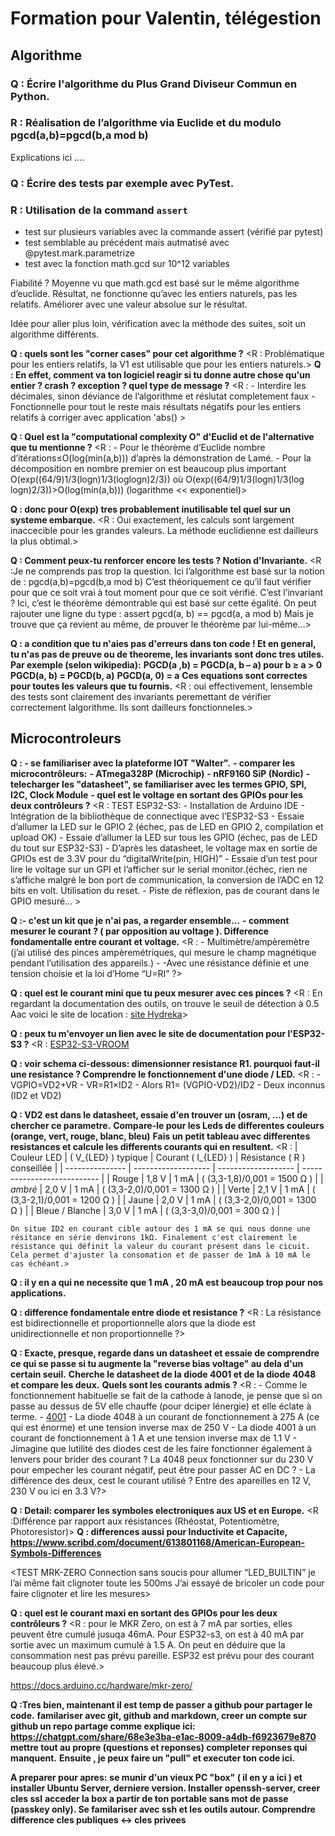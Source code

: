 # Formation pour Valentin, télégestion


## Algorithme 

### Q : Écrire l'algorithme du Plus Grand Diviseur Commun en Python.
### R : Réalisation de l’algorithme via Euclide et du modulo pgcd(a,b)=pgcd(b,a mod b)

Explications ici ....


### Q : Écrire des tests par exemple avec PyTest.
### R : Utilisation de la command `assert`

- test sur plusieurs variables avec la commande  assert (vérifié par pytest)
- test semblable au précédent mais autmatisé avec  @pytest.mark.parametrize
- test avec la fonction math.gcd sur 10^12 variables 

Fiabilité ? Moyenne vu que math.gcd est basé sur le même algorithme d’euclide. Résultat, ne fonctionne qu’avec les entiers naturels, pas les relatifs. Améliorer avec une valeur absolue sur le résultat.

Idée pour aller plus loin, vérification avec la méthode des suites, soit un algorithme différents.


**Q : quels sont les "corner cases" pour cet algorithme ?** 
    <R : Problématique pour les entiers relatifs, la V1 est utilisable que pour les entiers naturels.>
**Q : En effet, comment va ton logiciel reagir si tu donne autre chose qu'un entier ? crash ? exception ? quel type de message ?**
    <R : 
    - Interdire les décimales, sinon déviance de l’algorithme et réslutat completement faux
    - Fonctionnelle pour tout le reste mais résultats négatifs pour les entiers relatifs à corriger avec application 'abs()  >

**Q : Quel est la "computational complexity O" d'Euclid et de l'alternative que tu mentionne ?**
    <R :
    - Pour le théorème d’Euclide nombre d’itérations≤O(log(min(a,b))) d’après la démonstration de  Lamé.
    - Pour la décomposition en nombre premier on est beaucoup plus important O(exp((64/9)1/3(logn)1/3(loglogn)2/3))
    où
    O(exp((64/9)1/3(logn)1/3(log logn)2/3))>O(log(min(a,b)))   (logarithme << exponentiel)>

**Q : donc pour O(exp) tres probablement inutilisable tel quel sur un systeme embarque.**
    <R : Oui exactement, les calculs sont largement inaccecible pour les grandes valeurs. La méthode euclidienne est dailleurs la plus obtimal.>

**Q : Comment peux-tu renforcer encore les tests ? Notion d'Invariante.**
    <R :Je ne comprends pas trop la question. Ici l’algorithme est basé sur la notion de : 
    pgcd(a,b)=pgcd(b,a mod b)
    C’est théoriquement ce qu’il faut vérifier pour que ce soit vrai à tout moment pour que ce soit vérifié. C’est l’invariant ?
    Ici, c’est le théorème démontrable qui est basé sur cette égalité. On peut rajouter une ligne du type : 
		assert pgcd(a, b) == pgcd(a, a mod b)
    Mais je trouve que ça revient au même, de prouver le théorème par lui-même…>

**Q : a condition que tu n'aies pas d'erreurs dans ton code ! Et en general, tu n'as pas de preuve ou de theoreme, les invariants sont donc tres utiles. Par exemple (selon wikipedia):**
**PGCD(a ,b) = PGCD(a, b – a) pour b ≥ a > 0**
**PGCD(a, b) = PGCD(b, a)**
**PGCD(a, 0) = a**
**Ces equations sont correctes pour toutes les valeurs que tu fournis.**
    <R : oui effectivement, lensemble des tests sont clairement des invariants peremettant de vérifier correctement lalgorithme. Ils sont dailleurs fonctionneles.>



## Microcontroleurs
**Q : - se familiariser avec la plateforme IOT "Walter".**
**- comparer les microcontrôleurs:**
  **- ATmega328P (Microchip)**
  **- nRF9160 SiP (Nordic)**
            **- telecharger les "datasheet", se familiariser avec les termes GPIO, SPI, I2C, Clock Module**
            **- quel est le voltage en sortant des GPIOs pour les deux contrôleurs ?**
    <R : TEST ESP32-S3:
    - Installation de Arduino IDE
    - Intégration de la bibliothèque de connectique avec l’ESP32-S3
    - Essaie d’allumer la LED sur le GPIO 2 (échec, pas de LED en GPIO 2, compilation et upload OK)
    - Essaie d’allumer la LED sur tous les GPIO (échec, pas de LED du tout sur ESP32-S3)
    - D’après les datasheet, le voltage max en sortie de GPIOs est de 3.3V pour du “digitalWrite(pin, HIGH)”
    - Essaie d’un test pour lire le voltage sur un GPI et l’afficher sur le serial monitor.(échec, rien ne s’affiche malgré le bon port de communication, la conversion de l’ADC en 12 bits en volt. Utilisation du reset.
    - Piste de réflexion, pas de courant dans le GPIO mesuré… >

**Q :- c'est un kit que je n'ai pas, a regarder ensemble…**
**- comment mesurer le courant ? ( par opposition au voltage ). Difference fondamentalle entre courant et voltage.** 
        <R : 
        - Multimètre/ampèremètre (j’ai utilisé des pinces ampèremétriques, qui mesure le champ magnétique pendant l’utilisation des appareils.)
        - -Avec une résistance définie et une tension choisie et la loi d’Home “U=RI” ?>

**Q : quel est le courant mini que tu peux mesurer avec ces pinces ?**
        <R : En regardant la documentation des outils, on trouve le seuil de détection à 0.5 Aac voici le site de location : [site Hydreka](https://hydreka.com/produit/pinces-amperemetriques/)>

**Q : peux tu m'envoyer un lien avec le site de documentation pour l'ESP32-S3 ?**
        <R : [ESP32-S3-VROOM](https://www.espressif.com/sites/default/files/documentation/esp32-s3-wroom-1_wroom-1u_datasheet_en.pdf)


**Q : voir schema ci-dessous: dimensionner resistance R1. pourquoi faut-il une resistance ? Comprendre le fonctionnement d'une diode / LED.**
        <R : 
        - VGPIO​=VD2​+VR​
        - VR​=R1×ID2
        - Alors R1= (VGPIO-VD2)/ID2
        - Deux inconnus (ID2 et VD2)

**Q : VD2 est dans le datasheet, essaie d'en trouver un (osram, …) et de chercher ce parametre.**
**Compare-le pour les Leds de differentes couleurs (orange, vert, rouge, blanc, bleu)**
**Fais un petit tableau avec differentes resistances et calcule les differents courants qui en resultent.**
        <R :
    | Couleur LED     | ( V_{LED} ) typique | Courant ( I_{LED} ) | Résistance ( R ) conseillée |
    | --------------- | ------------------- | ------------------- | --------------------------- |
    | Rouge           | 1,8 V               | 1 mA               | ( (3,3-1,8)/0,001 = 1500 Ω )  |
    | *ambré*         | 2,0 V               | 1 mA               | ( (3,3-2,0)/0,001 = 1300 Ω )  |
    | Verte           | 2,1 V               | 1 mA               | ( (3,3-2,1)/0,001 = 1200 Ω )  |
    | Jaune           | 2,0 V               | 1 mA               | ( (3,3-2,0)/0,001 = 1300 Ω )  |
    | Bleue / Blanche | 3,0 V               | 1 mA               | ( (3,3-3,0)/0,001 = 300 Ω )   |

    On situe ID2 en courant cible autour des 1 mA se qui nous donne une résitance en série denvirons 1kΩ. Finalement c'est clairement le résistance qui définit la valeur du courant présent dans le cicuit. Cela permet d'ajuster la consomation et de passer de 1mA à 10 mA le cas échéant.>

**Q : il y en a qui ne necessite que 1 mA , 20 mA est beaucoup trop pour nos applications.**

**Q : difference fondamentale entre diode et resistance ?**
        <R : La résistance est bidirectionnelle et proportionnelle alors que la diode est unidirectionnelle et non proportionnelle ?>

**Q : Exacte, presque, regarde dans un datasheet et essaie de comprendre ce qui se passe si tu augmente la "reverse bias voltage" au dela d'un certain seuil.**
**Cherche le datasheet de la diode 4001 et de la diode  4048 et compare les deux.**
**Quels sont les  courants admis ?**
        <R : 
        - Comme le fonctionnement habituelle se fait de la cathode à lanode, je pense que si on passe au dessus de 5V elle chauffe (pour dciper lénergie) et elle éclate à terme.
        - [4001](https://www.vishay.com/docs/88503/1n4001.pdf)
        - La diode 4048 à un courant de fonctionnement à 275 A (ce qui est énorme) et une tension inverse max de 250 V 
        - La diode 4001 à un courant de fonctionnement à 1 A et une tension inverse max de 1.1 V
        - Jimagine que lutilité des diodes cest de les faire fonctionner également à lenvers pour brider des courant ? La 4048 peux fonctionner sur du 230 V pour empecher les courant négatif, peut être pour passer AC en DC ?
        - La différence des deux, cest le courant utilisé ? Entre des apareilles en 12 V, 230 V ou ici en 3.3 V?>


**Q : Detail: comparer les symboles electroniques aux US et en Europe.**
    <R :Différence par rapport aux résistances (Rhéostat, Potentiomètre, Photoresistor)>
**Q : differences aussi pour Inductivite et Capacite, https://www.scribd.com/document/613801168/American-European-Symbols-Differences**






  <TEST MRK-ZERO
    Connection sans soucis pour allumer “LED_BUILTIN” je l’ai même fait clignoter toute les 500ms
    J’ai essayé de bricoler un code pour faire clignoter et lire les mesures>


**Q : quel est le courant maxi en sortant des GPIOs pour les deux contrôleurs ?**
    <R : pour le MKR Zero, on est à 7 mA par sorties, elles peuvent être cumulé jusuqa 46mA. Pour ESP32-s3, on est à 40 mA par sortie avec un maximum cumulé à 1.5 A. On peut en déduire que la consommation nest pas prévu pareille. ESP32 est prévu pour des courant beaucoup plus élevé.>




https://docs.arduino.cc/hardware/mkr-zero/



**Q :Tres bien, maintenant il est temp de passer a github pour partager le code.**
**familariser avec git, github and markdown, creer un compte sur github un repo partage comme explique ici: https://chatgpt.com/share/68e3e3ba-e1ac-8009-a4db-f6923679e870**
**mettre tout au propre (questions et reponses) completer reponses qui manquent.**
**Ensuite , je peux faire un "pull" et executer ton code ici.**


**A preparer pour apres:**
**se munir d'un vieux PC "box" ( il en  y a ici ) et installer Ubuntu Server, derniere version. Installer openssh-server, creer cles ssl**
**acceder la box a partir de ton portable sans mot de passe (passkey only). Se familariser avec ssh et les outils autour. Comprendre difference cles publiques <-> cles privees**

